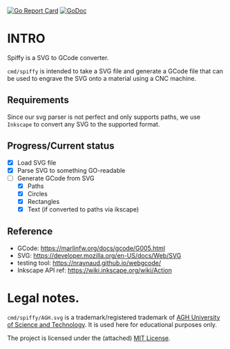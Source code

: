 [![Go Report Card](https://goreportcard.com/badge/github.com/gucio321/spiffy)](https://goreportcard.com/report/github.com/gucio321/spiffy)
[![GoDoc](https://pkg.go.dev/badge/github.com/gucio321/spiffy?utm_source=godoc)](https://pkg.go.dev/mod/github.com/gucio321/spiffy)

# INTRO

Spiffy is a SVG to GCode converter.

`cmd/spiffy` is intended to take a SVG file and generate a GCode file that can be used to engrave the SVG
onto a material using a CNC machine.

## Requirements

Since our svg parser is not perfect and only supports paths, we use
`Inkscape` to convert any SVG to the supported format.

## Progress/Current status

- [X] Load SVG file
- [X] Parse SVG to something GO-readable
- [ ] Generate GCode from SVG
   - [X] Paths
   - [X] Circles
   - [X] Rectangles
   - [X] Text (if converted to paths via ikscape)

## Reference
- GCode: https://marlinfw.org/docs/gcode/G005.html
- SVG: https://developer.mozilla.org/en-US/docs/Web/SVG
- testing tool: https://nraynaud.github.io/webgcode/
- Inkscape API ref: https://wiki.inkscape.org/wiki/Action


# Legal notes.

`cmd/spiffy/AGH.svg` is a trademark/registered trademark of [AGH University of Science and Technology](https://www.agh.edu.pl). It is used here for educational purposes only.

The project is licensed under the (attached) [MIT License](LICENSE).
